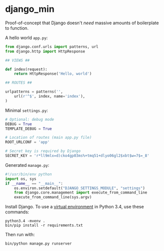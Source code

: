 # django\_min

Proof-of-concept that Django doesn't *need* massive amounts of boilerplate to
function.

A hello world `app.py`:

```python
from django.conf.urls import patterns, url
from django.http import HttpResponse

## VIEWS ##

def index(request):
    return HttpResponse('Hello, world')

## ROUTES ##

urlpatterns = patterns('',
    url(r'^$', index, name='index'),
)
```

Minimal `settings.py`:

```python
# Optional: debug mode
DEBUG = True
TEMPLATE_DEBUG = True

# Location of routes (main app.py file)
ROOT_URLCONF = 'app'

# Secret key is required by Django
SECRET_KEY = 'r*ll9mlx=d)cko4gp03ms%+tmq51+dlyo06gl2$xbt$w=7$=_8'
```

Generated `manage.py`:

```python
#!/usr/bin/env python
import os, sys
if __name__ == "__main__":
    os.environ.setdefault("DJANGO_SETTINGS_MODULE", "settings")
    from django.core.management import execute_from_command_line
    execute_from_command_line(sys.argv)
```

Install Django. To use a [virtual
environment](http://www.virtualenv.org/en/latest/virtualenv.html) in Python
3.4, use these commands:

    python3.4 -mvenv .
    bin/pip install -r requirements.txt

Then run with:

    bin/python manage.py runserver
